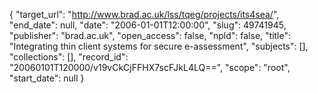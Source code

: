 {
  "target_url": "http://www.brad.ac.uk/lss/tqeg/projects/its4sea/", 
  "end_date": null, 
  "date": "2006-01-01T12:00:00", 
  "slug": 49741945, 
  "publisher": "brad.ac.uk", 
  "open_access": false, 
  "npld": false, 
  "title": "Integrating thin client systems for secure e-assessment", 
  "subjects": [], 
  "collections": [], 
  "record_id": "20060101T120000/v19vCkCjFFHX7scFJkL4LQ==", 
  "scope": "root", 
  "start_date": null
}

